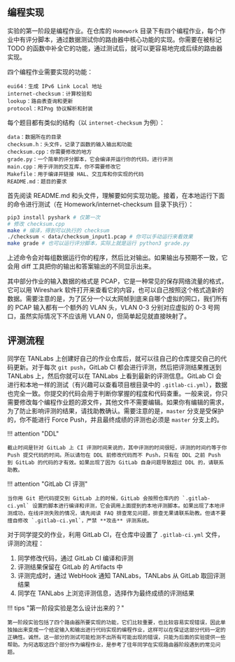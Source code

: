 ## 编程实现

实验的第一阶段是编程作业。在仓库的 `Homework` 目录下有四个编程作业，每个作业中有评分脚本，通过数据测试你的路由器中核心功能的实现。你需要在被标记 TODO 的函数中补全它的功能，通过测试后，就可以更容易地完成后续的路由器实现。

四个编程作业需要实现的功能：

```text
eui64：生成 IPv6 Link Local 地址
internet-checksum：计算校验和
lookup：路由表查询和更新
protocol：RIPng 协议解析和封装
```

每个题目都有类似的结构（以 `internet-checksum` 为例）：

```text
data：数据所在的目录
checksum.h：头文件，记录了函数的输入输出和功能
checksum.cpp：你需要修改的地方
grade.py：一个简单的评分脚本，它会编译并运行你的代码，进行评测
main.cpp：用于评测的交互库，你不需要修改它
Makefile：用于编译并链接 HAL、交互库和你实现的代码
README.md：题目的要求
```

首先阅读 README.md 和头文件，理解要如何实现功能。接着，在本地运行下面的命令进行测试（在 Homework/internet-checksum 目录下执行）：

```bash
pip3 install pyshark # 仅第一次
# 修改 checksum.cpp
make # 编译，得到可以执行的 checksum
./checksum < data/checksum_input1.pcap # 你可以手动运行来看效果
make grade # 也可以运行评分脚本，实际上就是运行 python3 grade.py
```

上述命令会对每组数据运行你的程序，然后比对输出。如果输出与预期不一致，它会用 diff 工具把你的输出和答案输出的不同显示出来。

其中部分作业的输入数据的格式是 PCAP，它是一种常见的保存网络流量的格式，它可以用 Wireshark 软件打开来查看它的内容，也可以自己按照这个格式造新的数据。需要注意的是，为了区分一个以太网帧到底来自哪个虚拟的网口，我们所有的 PCAP 输入都有一个额外的 VLAN 头，VLAN 0-3 分别对应虚拟的 0-3 号网口，虽然实际情况下不应该用 VLAN 0，但简单起见就直接映射了。

## 评测流程

同学在 TANLabs 上创建好自己的作业仓库后，就可以往自己的仓库提交自己的代码更新。对于每次 `git push`，GitLab CI 都会进行评测，然后把评测结果推送到 TANLabs 上，然后你就可以在 TANLabs 上看到最新的评测信息。GitLab CI 会进行和本地一样的测试（有兴趣可以查看项目根目录中的 `.gitlab-ci.yml`），数据也完全一致。你提交的代码会用于判断你掌握的程度和代码查重。一般来说，你只需要修改每个编程作业题的源文件，其他文件不需要编辑。如果你有编辑的需求，为了防止影响评测的结果，请找助教确认。需要注意的是，`master` 分支是受保护的，你不能进行 Force Push，并且最终成绩的评测也必须是 `master` 分支上的。

!!! attention "DDL"

    截止时间是针对 GitLab 上 CI 评测时间来说的，其中评测的时间很短，评测的时间约等于你 Push 提交代码的时间。所以请勿在 DDL 前修改代码而不 Push，只有在 DDL 之前 Push 到 GitLab 的代码的才有效。如果出现了因为 GitLab 自身问题导致超过 DDL 的，请联系助教。

!!! attention "GitLab CI 评测"

    当你用 Git 把代码提交到 GitLab 上的时候，GitLab 会按照仓库内的 `.gitlab-ci.yml` 设置的脚本进行编译和评测，它会调用上面提到的本地评测脚本。如果出现了本地评测成功，在线评测失败的情况，请先阅读 FAQ 排查常见问题，排查无果请联系助教。但请不要擅自修改 `.gitlab-ci.yml`，严禁 **攻击** 评测系统。

对于同学提交的作业，利用 GitLab CI，在仓库中设置了 `.gitlab-ci.yml` 文件，评测的流程：

1. 同学修改代码，通过 GitLab CI 编译和评测
2. 评测结果保留在 GitLab 的 Artifacts 中
3. 评测完成时，通过 WebHook 通知 TANLabs，TANLabs 从 GitLab 取回评测结果
4. 同学在 TANLabs 上浏览评测信息，选择作为最终成绩的评测结果

!!! tips "第一阶段实验是怎么设计出来的？"

    第一阶段实验包括了四个路由器所要实现的功能，它们比较重要，也比较容易实现错误，因此单独抽出来变成一个给定输入和输出进行代码实现的编程作业，这样可以在保证这部分代码一定的正确性。诚然，这一部分的测试可能检测不出所有可能出现的错误，只能为后面的实验提供一些帮助。为何选取这四个部分作为编程作业，是参考了往年同学在实现路由器阶段遇到的常见问题。